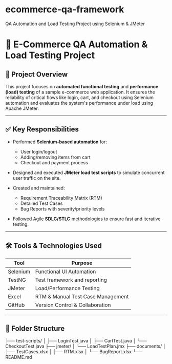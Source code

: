 # ecommerce-qa-framework
QA Automation and Load Testing Project using Selenium &amp; JMeter
# 🧪 E-Commerce QA Automation & Load Testing Project

## 📌 Project Overview
This project focuses on **automated functional testing** and **performance (load) testing** of a sample e-commerce web application. It ensures the reliability of critical flows like login, cart, and checkout using Selenium automation and evaluates the system's performance under load using Apache JMeter.

---

## ✅ Key Responsibilities

- Performed **Selenium-based automation** for:
  - User login/logout
  - Adding/removing items from cart
  - Checkout and payment process

- Designed and executed **JMeter load test scripts** to simulate concurrent user traffic on the site.

- Created and maintained:
  - Requirement Traceability Matrix (RTM)
  - Detailed Test Cases
  - Bug Reports with severity/priority levels

- Followed Agile **SDLC/STLC** methodologies to ensure fast and iterative testing.

---

## 🛠 Tools & Technologies Used

| Tool        | Purpose                          |
|-------------|----------------------------------|
| Selenium    | Functional UI Automation         |
| TestNG      | Test framework and reporting     |
| JMeter      | Load/Performance Testing         |
| Excel       | RTM & Manual Test Case Management|
| GitHub      | Version Control & Collaboration  |

---

## 📂 Folder Structure
├── test-scripts/
│ ├── LoginTest.java
│ ├── CartTest.java
│ └── CheckoutTest.java
├── jmeter/
│ └── LoadTestPlan.jmx
├── documents/
│ ├── TestCases.xlsx
│ ├── RTM.xlsx
│ └── BugReport.xlsx
└── README.md
